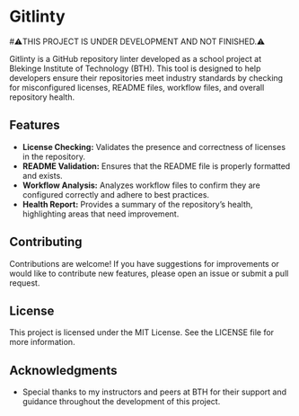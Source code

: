 # Gitlinty 
#⚠️THIS PROJECT IS UNDER DEVELOPMENT AND NOT FINISHED.⚠️

Gitlinty is a GitHub repository linter developed as a school project at Blekinge Institute of Technology (BTH). This tool is designed to help developers ensure their repositories meet industry standards by checking for misconfigured licenses, README files, workflow files, and overall repository health.

## Features

- **License Checking:** Validates the presence and correctness of licenses in the repository.
- **README Validation:** Ensures that the README file is properly formatted and exists.
- **Workflow Analysis:** Analyzes workflow files to confirm they are configured correctly and adhere to best practices.
- **Health Report:** Provides a summary of the repository’s health, highlighting areas that need improvement.

## Contributing

Contributions are welcome! If you have suggestions for improvements or would like to contribute new features, please open an issue or submit a pull request.

## License

This project is licensed under the MIT License. See the LICENSE file for more information.

## Acknowledgments

- Special thanks to my instructors and peers at BTH for their support and guidance throughout the development of this project.



